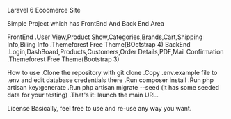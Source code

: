 Laravel 6 Ecoomerce Site

Simple Project which has FrontEnd And Back End Area

FrontEnd
   .User View,Product Show,Categories,Brands,Cart,Shipping Info,Biling Info
   .Themeforest Free Theme(BOotstrap 4)
BackEnd
    .Login,DashBoard,Products,Customers,Order Details,PDF,Mail Confirmation
    .Themeforest Free Theme(Bootstrap 3)
    
How to use
    .Clone the repository with git clone
    .Copy .env.example file to .env and edit database credentials there
    .Run composer install
    .Run php artisan key:generate
    .Run php artisan migrate --seed (it has some seeded data for your testing)
    .That's it: launch the main URL.

License
Basically, feel free to use and re-use any way you want.


